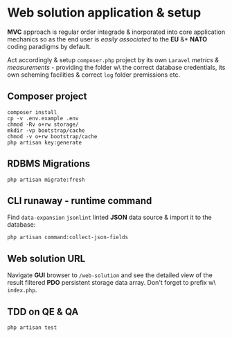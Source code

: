# Web solution application & setup

**MVC** approach is regular order integrade & inorporated into core application
mechanics so as the end user is *easily associated* to the **EU** &* **NATO**
coding paradigms by default.

Act accordingly & setup `composer.php` project by its own `Laravel` *metrics &
measurements* - providing the folder w\ the correct database credentials, its
own scheming facilities & correct `log` folder premissions etc.

## Composer project

```shell
composer install
cp -v .env.example .env
chmod -Rv o+rw storage/
mkdir -vp bootstrap/cache
chmod -v o+rw bootstrap/cache
php artisan key:generate
```

## **RDBMS** Migrations

```shell
php artisan migrate:fresh
```

## **CLI** runaway - runtime command

Find `data-expansion` `jsonlint` linted **JSON** data source & import it to the
database:

```shell
php artisan command:collect-json-fields
```

## Web solution **URL**

Navigate **GUI** browser to `/web-solution` and see the detailed view of
the result filtered **PDO** persistent storage data array. Don't forget to
prefix w\ `index.php`.

## **TDD** on **QE** & **QA**

```shell
php artisan test
```
